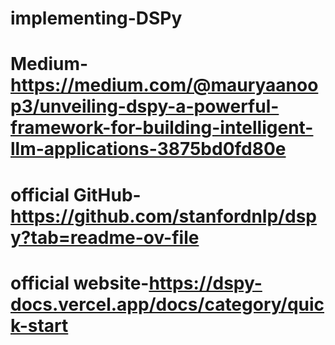 # implementing-DSPy
# Medium- https://medium.com/@mauryaanoop3/unveiling-dspy-a-powerful-framework-for-building-intelligent-llm-applications-3875bd0fd80e

# official GitHub-https://github.com/stanfordnlp/dspy?tab=readme-ov-file
# official website-https://dspy-docs.vercel.app/docs/category/quick-start
 
